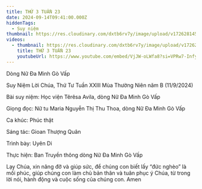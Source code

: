 ```yaml
---
title: THỨ 3 TUẦN 23
date: 2024-09-14T09:41:00.000Z
hiddenTags:
  - Suy niệm
thumbnail: https://res.cloudinary.com/dxtb6rv7y/image/upload/v1726281453/THU_TU_TUAN_23_uwpl6u.jpg
videos:
  - thumbnail: https://res.cloudinary.com/dxtb6rv7y/image/upload/v1726281453/THU_TU_TUAN_23_uwpl6u.jpg
    title: THỨ 3 TUẦN 23
    youtubeUrl: https://www.youtube.com/embed/VjJW-oLWfa8?si=VPRw7-InfyCSao2F
---
```

Dòng Nữ Đa Minh Gò Vấp  

Suy Niệm Lời Chúa, Thứ Tư Tuần XXIII Mùa Thường Niên năm B (11/9/2024)

Bài suy niệm: Học viện Têrêsa Avila, dòng Nữ Đa Minh Gò Vấp

Giọng đọc: Nữ tu Maria Nguyễn Thị Thu Thoa, dòng Nữ Đa Minh Gò Vấp

Ca khúc: Phúc thật

Sáng tác: Gioan Thượng Quân

Trình bày: Uyên Di

Thực hiện: Ban Truyền thông dòng Nữ Đa Minh Gò Vấp



Lạy Chúa, xin nâng đỡ và giúp sức, để chúng con biết lấy “đức nghèo” là mối phúc, giúp chúng con làm chủ bản thân và tuân phục ý Chúa, từ trong lời nói, hành động và cuộc sống của chúng con. Amen
